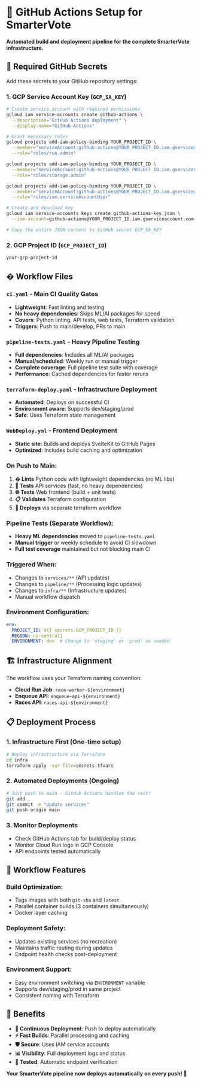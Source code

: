 # 🤖 GitHub Actions Setup for SmarterVote

**Automated build and deployment pipeline for the complete SmarterVote infrastructure.**

## 🔧 Required GitHub Secrets

Add these secrets to your GitHub repository settings:

### 1. **GCP Service Account Key** (`GCP_SA_KEY`)
```bash
# Create service account with required permissions
gcloud iam service-accounts create github-actions \
  --description="GitHub Actions deployment" \
  --display-name="GitHub Actions"

# Grant necessary roles
gcloud projects add-iam-policy-binding YOUR_PROJECT_ID \
  --member="serviceAccount:github-actions@YOUR_PROJECT_ID.iam.gserviceaccount.com" \
  --role="roles/run.admin"

gcloud projects add-iam-policy-binding YOUR_PROJECT_ID \
  --member="serviceAccount:github-actions@YOUR_PROJECT_ID.iam.gserviceaccount.com" \
  --role="roles/storage.admin"

gcloud projects add-iam-policy-binding YOUR_PROJECT_ID \
  --member="serviceAccount:github-actions@YOUR_PROJECT_ID.iam.gserviceaccount.com" \
  --role="roles/iam.serviceAccountUser"

# Create and download key
gcloud iam service-accounts keys create github-actions-key.json \
  --iam-account=github-actions@YOUR_PROJECT_ID.iam.gserviceaccount.com

# Copy the entire JSON content to GitHub secret GCP_SA_KEY
```

### 2. **GCP Project ID** (`GCP_PROJECT_ID`)
```
your-gcp-project-id
```

## � Workflow Files

### **`ci.yaml`** - Main CI Quality Gates
- **Lightweight**: Fast linting and testing
- **No heavy dependencies**: Skips ML/AI packages for speed
- **Covers**: Python linting, API tests, web tests, Terraform validation
- **Triggers**: Push to main/develop, PRs to main

### **`pipeline-tests.yaml`** - Heavy Pipeline Testing
- **Full dependencies**: Includes all ML/AI packages
- **Manual/scheduled**: Weekly run or manual trigger
- **Complete coverage**: Full pipeline test suite with coverage
- **Performance**: Cached dependencies for faster reruns

### **`terraform-deploy.yaml`** - Infrastructure Deployment
- **Automated**: Deploys on successful CI
- **Environment aware**: Supports dev/staging/prod
- **Safe**: Uses Terraform state management

### **`WebDeploy.yml`** - Frontend Deployment
- **Static site**: Builds and deploys SvelteKit to GitHub Pages
- **Optimized**: Includes build caching and optimization

### **On Push to Main:**
1. **� Lints** Python code with lightweight dependencies (no ML libs)
2. **🧪 Tests** API services (fast, no heavy dependencies)
3. **🌐 Tests** Web frontend (build + unit tests)
4. **📋 Validates** Terraform configuration
5. **🚀 Deploys** via separate terraform workflow

### **Pipeline Tests (Separate Workflow):**
- **Heavy ML dependencies** moved to `pipeline-tests.yaml`
- **Manual trigger** or weekly schedule to avoid CI slowdown
- **Full test coverage** maintained but not blocking main CI

### **Triggered When:**
- Changes to `services/**` (API updates)
- Changes to `pipeline/**` (Processing logic updates)
- Changes to `infra/**` (Infrastructure updates)
- Manual workflow dispatch

### **Environment Configuration:**
```yaml
env:
  PROJECT_ID: ${{ secrets.GCP_PROJECT_ID }}
  REGION: us-central1
  ENVIRONMENT: dev  # Change to 'staging' or 'prod' as needed
```

## 🏗️ Infrastructure Alignment

The workflow uses your Terraform naming convention:
- **Cloud Run Job**: `race-worker-${environment}`
- **Enqueue API**: `enqueue-api-${environment}`
- **Races API**: `races-api-${environment}`

## 📋 Deployment Process

### 1. **Infrastructure First** (One-time setup)
```bash
# Deploy infrastructure via Terraform
cd infra
terraform apply -var-file=secrets.tfvars
```

### 2. **Automated Deployments** (Ongoing)
```bash
# Just push to main - GitHub Actions handles the rest!
git add .
git commit -m "Update services"
git push origin main
```

### 3. **Monitor Deployments**
- Check GitHub Actions tab for build/deploy status
- Monitor Cloud Run logs in GCP Console
- API endpoints tested automatically

## 🔄 Workflow Features

### **Build Optimization:**
- Tags images with both `git-sha` and `latest`
- Parallel container builds (3 containers simultaneously)
- Docker layer caching

### **Deployment Safety:**
- Updates existing services (no recreation)
- Maintains traffic routing during updates
- Endpoint health checks post-deployment

### **Environment Support:**
- Easy environment switching via `ENVIRONMENT` variable
- Supports dev/staging/prod in same project
- Consistent naming with Terraform

## 🎯 Benefits

- **🔄 Continuous Deployment**: Push to deploy automatically
- **⚡ Fast Builds**: Parallel processing and caching
- **🛡️ Secure**: Uses IAM service accounts
- **📊 Visibility**: Full deployment logs and status
- **🧪 Tested**: Automatic endpoint verification

**Your SmarterVote pipeline now deploys automatically on every push! 🚀**
